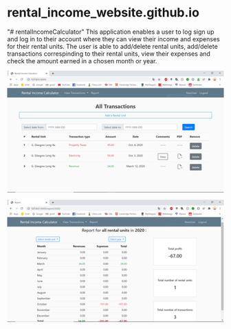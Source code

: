 # rental_income_website.github.io
"# rentalIncomeCalculator" 
This application enables a user to log sign up and log in to their account where they can view their income and expenses for their rental units.
The user is able to add/delete rental units, add/delete transactions correspinding to their rental units, view their expenses and check the amount earned in a chosen 
month or year.

![Screenshot](renatlincomecalculator_img.PNG)

![Screenshot](renatlincomecalculator_img2.PNG)
